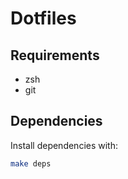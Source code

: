 # Dotfiles

## Requirements

* zsh
* git


## Dependencies

Install dependencies with:
```sh
make deps
```
